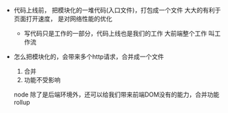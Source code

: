 - 代码上线前，
    把模块化的一堆代码(入口文件)，打包成一个文件
    大大的有利于页面打开速度， 是对网络性能的优化

    - 写代码只是工作的一部分，代码上线也是我们的工作
    大前端整个工作 叫工作流

- 怎么把模块化的，会带来多个http请求，合并成一个文件
    1. 合并
    2. 功能不受影响

    node 除了是后端环境外，还可以给我们带来前端DOM没有的能力，合并功能 rollup